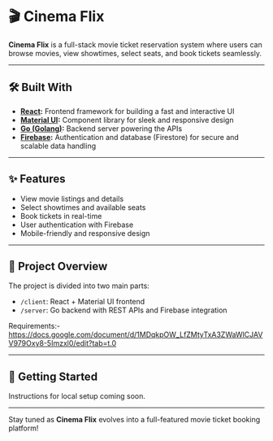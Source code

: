 # 🎬 Cinema Flix

**Cinema Flix** is a full-stack movie ticket reservation system where users can browse movies, view showtimes, select seats, and book tickets seamlessly.

---

## 🛠️ Built With

- **[React](https://reactjs.org/):** Frontend framework for building a fast and interactive UI  
- **[Material UI](https://mui.com/):** Component library for sleek and responsive design  
- **[Go (Golang)](https://golang.org/):** Backend server powering the APIs  
- **[Firebase](https://firebase.google.com/):** Authentication and database (Firestore) for secure and scalable data handling  

---

## ✨ Features

- View movie listings and details  
- Select showtimes and available seats  
- Book tickets in real-time  
- User authentication with Firebase  
- Mobile-friendly and responsive design

---

## 📂 Project Overview

The project is divided into two main parts:
- `/client`: React + Material UI frontend  
- `/server`: Go backend with REST APIs and Firebase integration

Requirements:- https://docs.google.com/document/d/1MDqkpOW_LfZMtyTxA3ZWaWlCJAVV979Oxy8-5Imzxl0/edit?tab=t.0 

---

## 🚀 Getting Started

Instructions for local setup coming soon.

---

Stay tuned as **Cinema Flix** evolves into a full-featured movie ticket booking platform!
